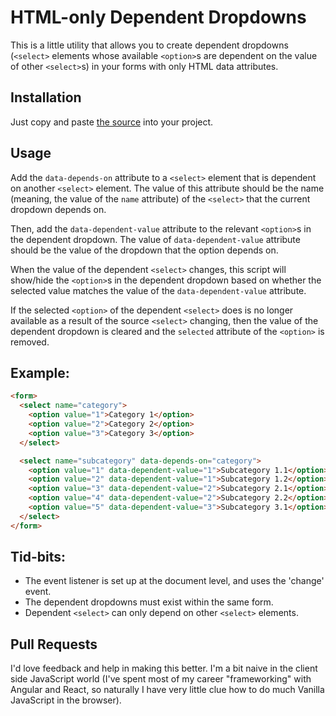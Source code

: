 # HTML-only Dependent Dropdowns

This is a little utility that allows you to create dependent dropdowns (`<select>` elements whose available `<option>`s are dependent on the value of other `<select>`s) in your forms with only HTML data attributes.

## Installation
Just copy and paste [the source](https://raw.githubusercontent.com/codyclay88/dependent-dropdowns/refs/heads/main/src/dependent-dropdowns.js) into your project. 

## Usage
Add the `data-depends-on` attribute to a `<select>` element that is dependent on another `<select>` element.
The value of this attribute should be the name (meaning, the value of the `name` attribute) of the `<select>` that the current dropdown depends on.

Then, add the `data-dependent-value` attribute to the relevant `<option>`s in the dependent dropdown.
The value of `data-dependent-value` attribute should be the value of the dropdown that the option depends on.

When the value of the dependent `<select>` changes, 
this script will show/hide the `<option>`s in the dependent dropdown based on whether the 
selected value matches the value of the `data-dependent-value` attribute.

If the selected `<option>` of the dependent `<select>` does is no longer available as a result of the source `<select>` changing, then the value of the dependent dropdown is cleared and the `selected` attribute of the `<option>` is removed. 

## Example:
```html
<form>
  <select name="category">
    <option value="1">Category 1</option>
    <option value="2">Category 2</option>
    <option value="3">Category 3</option>
  </select>

  <select name="subcategory" data-depends-on="category">
    <option value="1" data-dependent-value="1">Subcategory 1.1</option>
    <option value="2" data-dependent-value="1">Subcategory 1.2</option>
    <option value="3" data-dependent-value="2">Subcategory 2.1</option>
    <option value="4" data-dependent-value="2">Subcategory 2.2</option>
    <option value="5" data-dependent-value="3">Subcategory 3.1</option>
  </select>
</form>
```

## Tid-bits:
- The event listener is set up at the document level, and uses the 'change' event.
- The dependent dropdowns must exist within the same form. 
- Dependent `<select>` can only depend on other `<select>` elements.

## Pull Requests
I'd love feedback and help in making this better. I'm a bit naive in the client side JavaScript world (I've spent most of my career "frameworking" with Angular and React, so naturally I have very little clue how to do much Vanilla JavaScript in the browser). 